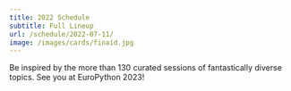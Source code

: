 ```yaml
---
title: 2022 Schedule
subtitle: Full Lineup
url: /schedule/2022-07-11/
image: /images/cards/finaid.jpg
---
```


Be inspired by the more than 130 curated sessions of fantastically diverse topics. See you at EuroPython 2023!

